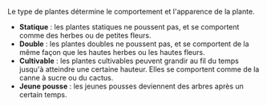 Le type de plantes détermine le comportement et l'apparence de la plante.

- **Statique** : les plantes statiques ne poussent pas, et se comportent comme des herbes ou de petites fleurs.
- **Double** : les plantes doubles ne poussent pas, et se comportent de la même façon que les hautes herbes ou les hautes fleurs.
- **Cultivable** : les plantes cultivables peuvent grandir au fil du temps jusqu'à atteindre une certaine hauteur.
  Elles se comportent comme de la canne à sucre ou du cactus.
- **Jeune pousse** : les jeunes pousses deviennent des arbres après un certain temps.
